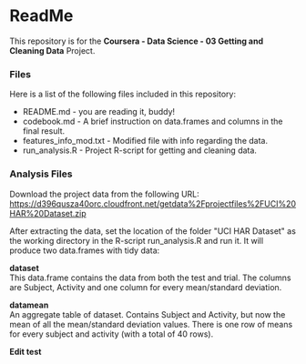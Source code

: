 # ReadMe

This repository is for the **Coursera - Data Science - 03 Getting and Cleaning Data** Project.

### Files
Here is a list of the following files included in this repository:
* README.md - you are reading it, buddy!
* codebook.md - A brief instruction on data.frames and columns in the final result.
* features_info_mod.txt - Modified file with info regarding the data.
* run_analysis.R - Project R-script for getting and cleaning data.

### Analysis Files
Download the project data from the following URL:  
https://d396qusza40orc.cloudfront.net/getdata%2Fprojectfiles%2FUCI%20HAR%20Dataset.zip

After extracting the data, set the location of the folder "UCI HAR Dataset" as the working directory in the R-script run_analysis.R and run it. It will produce two data.frames with tidy data:

**dataset**  
This data.frame contains the data from both the test and trial. The columns are Subject, Activity and one column for every mean/standard deviation.
    
**datamean**  
An aggregate table of dataset. Contains Subject and Activity, but now the mean of all the mean/standard deviation values. There is one row of means for every subject and activity (with a total of 40 rows).

**Edit test**
    



